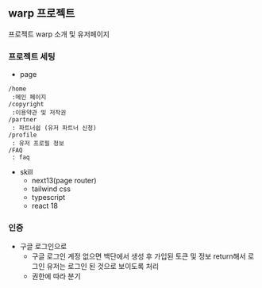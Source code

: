 ## warp 프로젝트

프로젝트 warp 소개 및 유저페이지

### 프로젝트 세팅

- page

```
/home
 :메인 페이지
/copyright
 :이용약관 및 저작권
/partner
 : 파트너쉽 (유저 파트너 신청)
/profile
 : 유저 프로필 정보
/FAQ
 : faq

```

- skill
  - next13(page router)
  - tailwind css
  - typescript
  - react 18

### 인증

- 구글 로그인으로
  - 구글 로그인 계정 없으면 백단에서 생성 후 가입된 토큰 및 정보 return해서 로그인 유저는 로그인 된 것으로 보이도록 처리
  - 권한에 따라 분기
